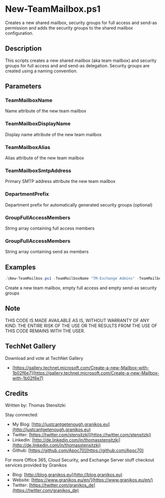 # New-TeamMailbox.ps1

Creates a new shared mailbox, security groups for full access and send-as permission and adds the security groups to the shared mailbox configuration.

## Description

This scripts creates a new shared mailbox (aka team mailbox) and security groups for full access and and send-as delegation. Security groups are created using a naming convention.

## Parameters

### TeamMailboxName

Name attribute of the new team mailbox

### TeamMailboxDisplayName

Display name attribute of the new team mailbox

### TeamMailboxAlias

Alias attribute of the new team mailbox

### TeamMailboxSmtpAddress

Primary SMTP address attribute the new team mailbox

### DepartmentPrefix

Department prefix for automatically generated security groups (optional)

### GroupFullAccessMembers

String array containing full access members

### GroupFullAccessMembers

String array containing send as members

## Examples

``` PowerShell
.\New-TeamMailbox.ps1 -TeamMailboxName "TM-Exchange Admins" -TeamMailboxDisplayName "Exchange Admins" -TeamMailboxAlias "TM-ExchangeAdmins" -TeamMailboxSmtpAddress "ExchangeAdmins@mcsmemail.de" -DepartmentPrefix "IT"
```

Create a new team mailbox, empty full access and empty send-as security groups

## Note

THIS CODE IS MADE AVAILABLE AS IS, WITHOUT WARRANTY OF ANY KIND. THE ENTIRE
RISK OF THE USE OR THE RESULTS FROM THE USE OF THIS CODE REMAINS WITH THE USER.

## TechNet Gallery

Download and vote at TechNet Gallery

* [https://gallery.technet.microsoft.com/Create-a-new-Mailbox-with-1b02f6e7](https://gallery.technet.microsoft.com/Create-a-new-Mailbox-with-1b02f6e7)

## Credits

Written by: Thomas Stensitzki

Stay connected:

* My Blog: [http://justcantgetenough.granikos.eu](http://justcantgetenough.granikos.eu)
* Twitter: [https://twitter.com/stensitzki](https://twitter.com/stensitzki)
* LinkedIn:	[http://de.linkedin.com/in/thomasstensitzki](http://de.linkedin.com/in/thomasstensitzki)
* Github: [https://github.com/Apoc70](https://github.com/Apoc70)

For more Office 365, Cloud Security, and Exchange Server stuff checkout services provided by Granikos

* Blog: [http://blog.granikos.eu](http://blog.granikos.eu)
* Website: [https://www.granikos.eu/en/](https://www.granikos.eu/en/)
* Twitter: [https://twitter.com/granikos_de](https://twitter.com/granikos_de)